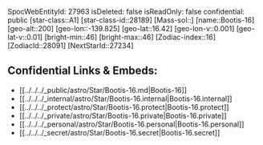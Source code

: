 ﻿---
location: [16.42,139.825,200]
type: Star
tags:
- astro/Star

---
SpocWebEntityId: 27963
isDeleted: false
isReadOnly: false
confidential: public
[star-class::A1]
[star-class-id::28189]
[Mass-sol::]
[name::Bootis-16]
[geo-alt::200]
[geo-lon::-139.825]
[geo-lat::16.42]
[geo-lon-v::0.001]
[geo-lat-v::0.01]
[bright-min::46]
[bright-max::46]
[Zodiac-index::16]
[ZodiacId::28091]
[NextStarId::27234]



## Confidential Links & Embeds: 
- [[../../../_public/astro/Star/Bootis-16.md|Bootis-16]] 
- [[../../../_internal/astro/Star/Bootis-16.internal|Bootis-16.internal]] 
- [[../../../_protect/astro/Star/Bootis-16.protect|Bootis-16.protect]] 
- [[../../../_private/astro/Star/Bootis-16.private|Bootis-16.private]] 
- [[../../../_personal/astro/Star/Bootis-16.personal|Bootis-16.personal]] 
- [[../../../_secret/astro/Star/Bootis-16.secret|Bootis-16.secret]]

